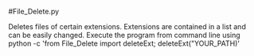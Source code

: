 #File_Delete.py

Deletes files of certain extensions. Extensions are contained in a list 
and can be easily changed. Execute the program from command line using 
python -c 'from File_Delete import deleteExt; deleteExt("YOUR_PATH)'
